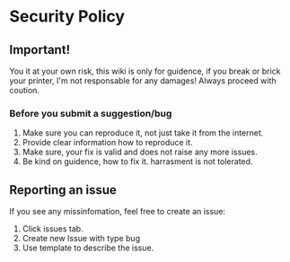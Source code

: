 # Security Policy

## Important!
You it at your own risk, this wiki is only for guidence, if you break or brick your printer, I'm not responsable for any damages! Always proceed with coution.

### Before you submit a suggestion/bug
1. Make sure you can reproduce it, not just take it from the internet.
2. Provide clear information how to reproduce it.
3. Make sure, your fix is valid and does not raise any more issues.
4. Be kind on guidence, how to fix it. harrasment is not tolerated.

## Reporting an issue

If you see any missinfomation, feel free to create an issue:
1. Click issues tab.
2. Create new Issue with type bug
3. Use template to describe the issue.
